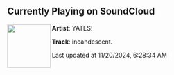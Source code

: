 ## Currently Playing on SoundCloud

[<img align="left" width="100" src="https://i1.sndcdn.com/artworks-X6zOQbiV4VKjS3B5-W7pgIQ-t500x500.jpg">](https://soundcloud.com/drewyates/incandescent?in=drewyates/sets/new-ep)

**Artist**: YATES! 

**Track**: incandescent.

Last updated at 11/20/2024, 6:28:34 AM
